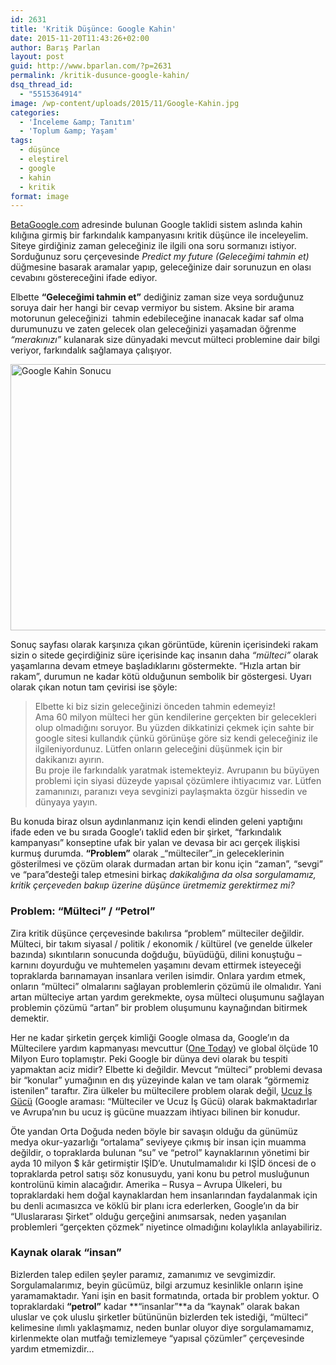 ```yaml
---
id: 2631
title: 'Kritik Düşünce: Google Kahin'
date: 2015-11-20T11:43:26+02:00
author: Barış Parlan
layout: post
guid: http://www.bparlan.com/?p=2631
permalink: /kritik-dusunce-google-kahin/
dsq_thread_id:
  - "5515364914"
image: /wp-content/uploads/2015/11/Google-Kahin.jpg
categories:
  - 'İnceleme &amp; Tanıtım'
  - 'Toplum &amp; Yaşam'
tags:
  - düşünce
  - eleştirel
  - google
  - kahin
  - kritik
format: image
---
```

<div class="ttr_start">
</div>

<a href="http://betagoogle.com/" target="_blank">BetaGoogle.com</a> adresinde bulunan Google taklidi sistem aslında kahin kılığına girmiş bir farkındalık kampanyasını kritik düşünce ile inceleyelim. Siteye girdiğiniz zaman geleceğiniz ile ilgili ona soru sormanızı istiyor. Sorduğunuz soru çerçevesinde _Predict my future (Geleceğimi tahmin et)_ düğmesine basarak aramalar yapıp, geleceğinize dair sorunuzun en olası cevabını göstereceğini ifade ediyor.

Elbette **&#8220;Geleceğimi tahmin et&#8221;** dediğiniz zaman size veya sorduğunuz soruya dair her hangi bir cevap vermiyor bu sistem. Aksine bir arama motorunun geleceğinizi  tahmin edebileceğine inanacak kadar saf olma durumunuzu ve zaten gelecek olan geleceğinizi yaşamadan öğrenme _&#8220;merakınızı&#8221;_ kulanarak size dünyadaki mevcut mülteci problemine dair bilgi veriyor, farkındalık sağlamaya çalışıyor.

<img class="aligncenter wp-image-2633" src="https://i0.wp.com/www.bparlan.com/wp-content/uploads/2015/11/google2.jpg?resize=720%2C426" alt="Google Kahin Sonucu" width="720" height="426" srcset="https://i0.wp.com/www.bparlan.com/wp-content/uploads/2015/11/google2.jpg?resize=300%2C177 300w, https://i0.wp.com/www.bparlan.com/wp-content/uploads/2015/11/google2.jpg?resize=768%2C454 768w, https://i0.wp.com/www.bparlan.com/wp-content/uploads/2015/11/google2.jpg?resize=846%2C500 846w, https://i0.wp.com/www.bparlan.com/wp-content/uploads/2015/11/google2.jpg?w=888 888w" sizes="(max-width: 720px) 100vw, 720px" data-recalc-dims="1" /> 

Sonuç sayfası olarak karşınıza çıkan görüntüde, kürenin içerisindeki rakam sizin o sitede geçirdiğiniz süre içerisinde kaç insanın daha _&#8220;mülteci&#8221;_ olarak yaşamlarına devam etmeye başladıklarını göstermekte. &#8220;Hızla artan bir rakam&#8221;, durumun ne kadar kötü olduğunun sembolik bir göstergesi. Uyarı olarak çıkan notun tam çevirisi ise şöyle:

> Elbette ki biz sizin geleceğinizi önceden tahmin edemeyiz!  
> Ama 60 milyon mülteci her gün kendilerine gerçekten bir gelecekleri olup olmadığını soruyor. Bu yüzden dikkatinizi çekmek için sahte bir google sitesi kullandık çünkü görünüşe göre siz kendi geleceğiniz ile ilgileniyordunuz. Lütfen onların geleceğini düşünmek için bir dakikanızı ayırın.  
> Bu proje ile farkındalık yaratmak istemekteyiz. Avrupanın bu büyüyen problemi için siyasi düzeyde yapısal çözümlere ihtiyacımız var. Lütfen zamanınızı, paranızı veya sevginizi paylaşmakta özgür hissedin ve dünyaya yayın.

Bu konuda biraz olsun aydınlanmanız için kendi elinden geleni yaptığını ifade eden ve bu sırada Google&#8217;ı taklid eden bir şirket, &#8220;farkındalık kampanyası&#8221; konseptine ufak bir yalan ve devasa bir acı gerçek ilişkisi kurmuş durumda. **&#8220;Problem&#8221;** olarak _&#8220;mülteciler&#8221;_in geleceklerinin gösterilmesi ve çözüm olarak durmadan artan bir konu için &#8220;zaman&#8221;, &#8220;sevgi&#8221; ve &#8220;para&#8221;desteği talep etmesini birkaç _dakikalığına da olsa sorgulamamız, kritik çerçeveden bakııp üzerine düşünce üretmemiz gerektirmez mi?_

### Problem: &#8220;Mülteci&#8221; / &#8220;Petrol&#8221;

Zira kritik düşünce çerçevesinde bakılırsa &#8220;problem&#8221; mülteciler değildir. Mülteci, bir takım siyasal / politik / ekonomik / kültürel (ve genelde ülkeler bazında) sıkıntıların sonucunda doğduğu, büyüdüğü, dilini konuştuğu &#8211; karnını doyurduğu ve muhtemelen yaşamını devam ettirmek isteyeceği topraklarda barınamayan insanlara verilen isimdir. Onlara yardım etmek, onların &#8220;mülteci&#8221; olmalarını sağlayan problemlerin çözümü ile olmalıdır. Yani artan mülteciye artan yardım gerekmekte, oysa mülteci oluşumunu sağlayan problemin çözümü &#8220;artan&#8221; bir problem oluşumunu kaynağından bitirmek demektir.

Her ne kadar şirketin gerçek kimliği Google olmasa da, Google&#8217;ın da Mültecilere yardım kapmanyası mevcuttur (<a href="https://onetoday.google.com/page/refugeerelief/" target="_blank">One Today</a>) ve global ölçüde 10 Milyon Euro toplamıştır. Peki Google bir dünya devi olarak bu tespiti yapmaktan aciz midir? Elbette ki değildir. Mevcut &#8220;mülteci&#8221; problemi devasa bir &#8220;konular&#8221; yumağının en dış yüzeyinde kalan ve tam olarak &#8220;görmemiz istenilen&#8221; taraftır. Zira ülkeler bu mültecilere problem olarak değil, <a href="https://www.google.com/search?q=m%C3%BClteciler+ve+i%C5%9F+g%C3%BCc%C3%BC&ie=utf-8&oe=utf-8" target="_blank">Ucuz İş Gücü</a> (Google araması: &#8220;Mülteciler ve Ucuz İş Gücü) olarak bakmaktadırlar ve Avrupa&#8217;nın bu ucuz iş gücüne muazzam ihtiyacı bilinen bir konudur.

Öte yandan Orta Doğuda neden böyle bir savaşın olduğu da günümüz medya okur-yazarlığı &#8220;ortalama&#8221; seviyeye çıkmış bir insan için muamma değildir, o topraklarda bulunan &#8220;su&#8221; ve &#8220;petrol&#8221; kaynaklarının yönetimi bir ayda 10 milyon $ kâr getirmiştir IŞİD&#8217;e. Unutulmamalıdır ki IŞİD öncesi de o topraklarda petrol satışı söz konusuydu, yani konu bu petrol musluğunun kontrolünü kimin alacağıdır. Amerika &#8211; Rusya &#8211; Avrupa Ülkeleri, bu topraklardaki hem doğal kaynaklardan hem insanlarından faydalanmak için bu denli acımasızca ve köklü bir planı icra ederlerken, Google&#8217;ın da bir &#8220;Uluslararası Şirket&#8221; olduğu gerçeğini anımsarsak, neden yaşanılan problemleri &#8220;gerçekten çözmek&#8221; niyetince olmadığını kolaylıkla anlayabiliriz.

### Kaynak olarak &#8220;insan&#8221;

Bizlerden talep edilen şeyler paramız, zamanımız ve sevgimizdir. Sorgulamalarımız, beyin gücümüz, bilgi arzumuz kesinlikle onların işine yaramamaktadır. Yani işin en basit formatında, ortada bir problem yoktur. O topraklardaki **&#8220;petrol&#8221;** kadar **&#8220;insanlar&#8221;**a da &#8220;kaynak&#8221; olarak bakan uluslar ve çok uluslu şirketler bütününün bizlerden tek istediği, &#8220;mülteci&#8221; kelimesine ılımlı yaklaşmamız, neden bunlar oluyor diye sorgulamamamız, kirlenmekte olan mutfağı temizlemeye &#8220;yapısal çözümler&#8221; çerçevesinde yardım etmemizdir&#8230;

<div class="ttr_end">
</div>